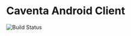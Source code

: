 # Caventa Android Client
![Build Status](https://build.appcenter.ms/v0.1/apps/f54c7396-3c77-4825-a067-83236290d503/branches/master/badge)
